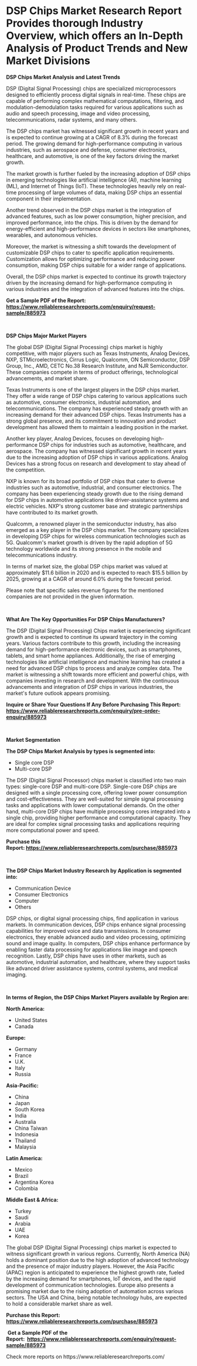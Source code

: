 <p><h1>DSP Chips Market Research Report Provides thorough Industry Overview, which offers an In-Depth Analysis of Product Trends and New Market Divisions</h1></p><p><strong>DSP Chips Market Analysis and Latest Trends</strong></p>
<p><p>DSP (Digital Signal Processing) chips are specialized microprocessors designed to efficiently process digital signals in real-time. These chips are capable of performing complex mathematical computations, filtering, and modulation-demodulation tasks required for various applications such as audio and speech processing, image and video processing, telecommunications, radar systems, and many others.</p><p>The DSP chips market has witnessed significant growth in recent years and is expected to continue growing at a CAGR of 8.3% during the forecast period. The growing demand for high-performance computing in various industries, such as aerospace and defense, consumer electronics, healthcare, and automotive, is one of the key factors driving the market growth.</p><p>The market growth is further fueled by the increasing adoption of DSP chips in emerging technologies like artificial intelligence (AI), machine learning (ML), and Internet of Things (IoT). These technologies heavily rely on real-time processing of large volumes of data, making DSP chips an essential component in their implementation.</p><p>Another trend observed in the DSP chips market is the integration of advanced features, such as low power consumption, higher precision, and improved performance, into the chips. This is driven by the demand for energy-efficient and high-performance devices in sectors like smartphones, wearables, and autonomous vehicles.</p><p>Moreover, the market is witnessing a shift towards the development of customizable DSP chips to cater to specific application requirements. Customization allows for optimizing performance and reducing power consumption, making DSP chips suitable for a wider range of applications.</p><p>Overall, the DSP chips market is expected to continue its growth trajectory driven by the increasing demand for high-performance computing in various industries and the integration of advanced features into the chips.</p></p>
<p><strong>Get a Sample PDF of the Report:&nbsp; <a href="https://www.reliableresearchreports.com/enquiry/request-sample/885973">https://www.reliableresearchreports.com/enquiry/request-sample/885973</a></strong></p>
<p>&nbsp;</p>
<p><strong>DSP Chips Major Market Players</strong></p>
<p><p>The global DSP (Digital Signal Processing) chips market is highly competitive, with major players such as Texas Instruments, Analog Devices, NXP, STMicroelectronics, Cirrus Logic, Qualcomm, ON Semiconductor, DSP Group, Inc., AMD, CETC No.38 Research Institute, and NJR Semiconductor. These companies compete in terms of product offerings, technological advancements, and market share.</p><p>Texas Instruments is one of the largest players in the DSP chips market. They offer a wide range of DSP chips catering to various applications such as automotive, consumer electronics, industrial automation, and telecommunications. The company has experienced steady growth with an increasing demand for their advanced DSP chips. Texas Instruments has a strong global presence, and its commitment to innovation and product development has allowed them to maintain a leading position in the market.</p><p>Another key player, Analog Devices, focuses on developing high-performance DSP chips for industries such as automotive, healthcare, and aerospace. The company has witnessed significant growth in recent years due to the increasing adoption of DSP chips in various applications. Analog Devices has a strong focus on research and development to stay ahead of the competition.</p><p>NXP is known for its broad portfolio of DSP chips that cater to diverse industries such as automotive, industrial, and consumer electronics. The company has been experiencing steady growth due to the rising demand for DSP chips in automotive applications like driver-assistance systems and electric vehicles. NXP's strong customer base and strategic partnerships have contributed to its market growth.</p><p>Qualcomm, a renowned player in the semiconductor industry, has also emerged as a key player in the DSP chips market. The company specializes in developing DSP chips for wireless communication technologies such as 5G. Qualcomm's market growth is driven by the rapid adoption of 5G technology worldwide and its strong presence in the mobile and telecommunications industry.</p><p>In terms of market size, the global DSP chips market was valued at approximately $11.6 billion in 2020 and is expected to reach $15.5 billion by 2025, growing at a CAGR of around 6.0% during the forecast period.</p><p>Please note that specific sales revenue figures for the mentioned companies are not provided in the given information.</p></p>
<p>&nbsp;</p>
<p><strong>What Are The Key Opportunities For DSP Chips Manufacturers?</strong></p>
<p><p>The DSP (Digital Signal Processing) Chips market is experiencing significant growth and is expected to continue its upward trajectory in the coming years. Various factors contribute to this growth, including the increasing demand for high-performance electronic devices, such as smartphones, tablets, and smart home appliances. Additionally, the rise of emerging technologies like artificial intelligence and machine learning has created a need for advanced DSP chips to process and analyze complex data. The market is witnessing a shift towards more efficient and powerful chips, with companies investing in research and development. With the continuous advancements and integration of DSP chips in various industries, the market's future outlook appears promising.</p></p>
<p><strong>Inquire or Share Your Questions If Any Before Purchasing This Report: <a href="https://www.reliableresearchreports.com/enquiry/pre-order-enquiry/885973">https://www.reliableresearchreports.com/enquiry/pre-order-enquiry/885973</a></strong></p>
<p>&nbsp;</p>
<p><strong>Market Segmentation</strong></p>
<p><strong>The DSP Chips Market Analysis by types is segmented into:</strong></p>
<p><ul><li>Single core DSP</li><li>Multi-core DSP</li></ul></p>
<p><p>The DSP (Digital Signal Processor) chips market is classified into two main types: single-core DSP and multi-core DSP. Single-core DSP chips are designed with a single processing core, offering lower power consumption and cost-effectiveness. They are well-suited for simple signal processing tasks and applications with lower computational demands. On the other hand, multi-core DSP chips have multiple processing cores integrated into a single chip, providing higher performance and computational capacity. They are ideal for complex signal processing tasks and applications requiring more computational power and speed.</p></p>
<p><strong>Purchase this Report:&nbsp;<a href="https://www.reliableresearchreports.com/purchase/885973">https://www.reliableresearchreports.com/purchase/885973</a></strong></p>
<p>&nbsp;</p>
<p><strong>The DSP Chips Market Industry Research by Application is segmented into:</strong></p>
<p><ul><li>Communication Device</li><li>Consumer Electronics</li><li>Computer</li><li>Others</li></ul></p>
<p><p>DSP chips, or digital signal processing chips, find application in various markets. In communication devices, DSP chips enhance signal processing capabilities for improved voice and data transmissions. In consumer electronics, they enable advanced audio and video processing, optimizing sound and image quality. In computers, DSP chips enhance performance by enabling faster data processing for applications like image and speech recognition. Lastly, DSP chips have uses in other markets, such as automotive, industrial automation, and healthcare, where they support tasks like advanced driver assistance systems, control systems, and medical imaging.</p></p>
<p>&nbsp;</p>
<p><strong>In terms of Region, the DSP Chips Market Players available by Region are:</strong></p>
<p>
    <p> <strong> North America: </strong>
        <ul>
            <li>United States</li>
            <li>Canada</li>
        </ul>
        </p> 
    <p> <strong> Europe: </strong>
        <ul>
            <li>Germany</li>
            <li>France</li>
            <li>U.K.</li>
            <li>Italy</li>
            <li>Russia</li>
        </ul>
        </p> 
    <p> <strong> Asia-Pacific: </strong>
        <ul>
            <li>China</li>
            <li>Japan</li>
            <li>South Korea</li>
            <li>India</li>
            <li>Australia</li>
            <li>China Taiwan</li>
            <li>Indonesia</li>
            <li>Thailand</li>
            <li>Malaysia</li>
        </ul>
        </p> 
    <p> <strong> Latin America: </strong>
        <ul>
            <li>Mexico</li>
            <li>Brazil</li>
            <li>Argentina Korea</li>
            <li>Colombia</li>
        </ul>
        </p> 
    <p> <strong> Middle East & Africa: </strong>
        <ul>
            <li>Turkey</li>
            <li>Saudi</li>
            <li>Arabia</li>
            <li>UAE</li>
            <li>Korea</li>
        </ul>
    </p>
    </p>
<p><p>The global DSP (Digital Signal Processing) chips market is expected to witness significant growth in various regions. Currently, North America (NA) holds a dominant position due to the high adoption of advanced technology and the presence of major industry players. However, the Asia Pacific (APAC) region is anticipated to experience the highest growth rate, fueled by the increasing demand for smartphones, IoT devices, and the rapid development of communication technologies. Europe also presents a promising market due to the rising adoption of automation across various sectors. The USA and China, being notable technology hubs, are expected to hold a considerable market share as well.</p></p>
<p><strong>Purchase this Report: <a href="https://www.reliableresearchreports.com/purchase/885973">https://www.reliableresearchreports.com/purchase/885973</a></strong></p>
<p>&nbsp;<strong>Get a Sample PDF of the Report:&nbsp;&nbsp;<a href="https://www.reliableresearchreports.com/enquiry/request-sample/885973">https://www.reliableresearchreports.com/enquiry/request-sample/885973</a></strong></p>
<p><strong></strong></p>
<p>Check more reports on https://www.reliableresearchreports.com/</p>
